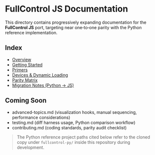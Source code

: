 # FullControl JS Documentation

This directory contains progressively expanding documentation for the **FullControl JS** port, targeting near one‑to‑one parity with the Python reference implementation.

## Index

- [Overview](./overview.md)
- [Getting Started](./getting-started.md)
- [Primers](./primers.md)
- [Devices & Dynamic Loading](./devices.md)
- [Parity Matrix](./parity.md)
- [Migration Notes (Python → JS)](./migration.md)

## Coming Soon

- advanced-topics.md (visualization hooks, manual sequencing, performance considerations)
- testing.md (diff harness usage, Python comparison workflow)
- contributing.md (coding standards, parity audit checklist)

> The Python reference project paths cited below refer to the cloned copy under `fullcontrol-py/` inside this repository during development.
